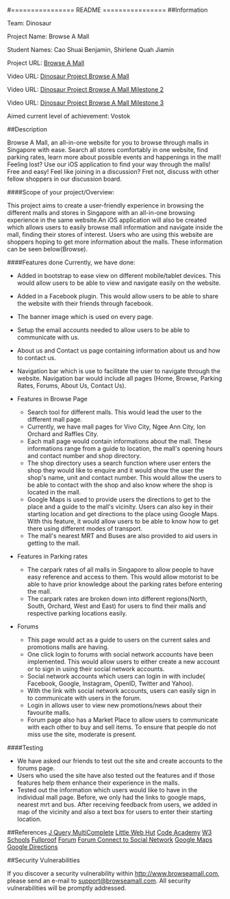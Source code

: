 #================  README ================
##Information

Team: Dinosaur

Project Name: Browse A Mall

Student Names: Cao Shuai Benjamin, Shirlene Quah Jiamin

Project URL: [Browse A Mall](http://www.browseamall.com )
		
Video URL: [Dinosaur Project Browse A Mall](https://youtu.be/osQjStOAci0?t=8336)

Video URL: [Dinosaur Project Browse A Mall Milestone 2](https://www.youtube.com/watch?v=Bxiu4qUHOqs)

Video URL: [Dinosaur Project Browse A Mall Milestone 3](https://www.youtube.com/watch?v=snEHup0cwSI)
					  
Aimed current level of achievement: Vostok


##Description

Browse A Mall, an all-in-one website for you to browse through malls in Singapore with ease. Search all stores comfortably 
in one website, find parking rates, learn more about possible events and happenings in the mall! Feeling lost? Use our iOS application
to find your way through the malls! Free and easy! Feel like joining in a discussion? Fret not, discuss with other fellow shoppers in our 
discussion board.

####Scope of your project/Overview: 

This project aims to create a user-friendly experience in browsing the different malls and stores in Singapore with an all-in-one browsing 
experience in the same website.An iOS application will also be created which allows users to easily browse mall information and navigate
inside the mall, finding their stores of interest. 
Users who are using this website are shoppers hoping to get more information about the malls. These information can be seen below(Browse). 

####Features done
Currently, we have done:
* Added in bootstrap to ease view on different mobile/tablet devices. This would allow users to be able to view and navigate easily on the website. 
* Added in a Facebook plugin. This would allow users to be able to share the website with their friends through facebook. 
* The banner image which is used on every page.
* Setup the email accounts needed to allow users to be able to communicate with us.
* About us and Contact us page containing information about us and how to contact us. 
* Navigation bar which is use to facilitate the user to navigate through the website. Navigation bar would include all pages (Home, Browse, Parking Rates, Forums, About Us, Contact Us).

* Features in Browse Page
	* Search tool for different malls. This would lead the user to the different mall page. 
	* Currently, we have mall pages for Vivo City, Ngee Ann City, Ion Orchard and Raffles City.
	* Each mall page would contain informations about the mall. These informations range from a guide to location, the mall's opening hours and contact number and shop directory. 
	* The shop directory uses a search function where user enters the shop they would like to enquire and it would show the user the shop's name, unit and contact number. This would allow the users to be able to contact with the shop and also know where the shop is located in the mall. 
	* Google Maps is used to provide users the directions to get to the place and a guide to the mall's vicinity. Users can also key in their starting location and get directions to the place using Google Maps. With this feature, it would allow users to be able to know how to get there using different modes of transport. 
	* The mall's nearest MRT and Buses are also provided to aid users in getting to the mall.

* Features in Parking rates
	* The carpark rates of all malls in Singapore to allow people to have easy reference and access to them. This would allow motorist to be able to have prior knowledge about the parking rates before entering the mall.
	* The carpark rates are broken down into different regions(North, South, Orchard, West and East) for users to find their malls and respective parking locations easily. 

* Forums
	* This page would act as a guide to users on the current sales and promotions malls are having. 
	* One click login to forums with social network accounts have been implemented. This would allow users to either create a new account or to sign in using their social network accounts. 
	* Social network accounts which users can login in with include( Facebook, Google, Instagram, OpenID, Twitter and Yahoo). 
	* With the link with social network accounts, users can easily sign in to communicate with users in the forum. 
	* Login in allows user to view new promotions/news about their favourite malls.
	* Forum page also has a Market Place to allow users to communicate with each other to buy and sell items. To ensure that people do not miss use the site, moderate is present.  

####Testing
* We have asked our friends to test out the site and create accounts to the forums page. 
* Users who used the site have also tested out the features and if those features help them enhance their experience in the malls.
* Tested out the information which users would like to have in the individual mall page. Before, we only had the links to google maps, nearest mrt and bus. After receiving feedback from users, we added in map of the vicinity and also a text box for users to enter their starting location.

##References
[J Query MultiComplete](http://tomhallam.github.io/jQuery-Multicomplete/)
[Little Web Hut](http://www.littlewebhut.com/)
[Code Academy](http://www.codecademy.com/)
[W3 Schools](http://www.w3schools.com/)
[Fullproof](http://reyesr.github.io/fullproof/)
[Forum](http://www.phpbb.com)
[Forum Connect to Social Network](https://docs.oneall.com/plugins/guide/social-login-phpbb/?v=3.1.x) 
[Google Maps](http://www.map-embed.com)
[Google Directions](http://charliesaidthat.com/digital/web-design/all-small-businesses-need-this-how-to-add-google-map-directions-for-customers-to-your-website/)

##Security Vulnerabilities

If you discover a security vulnerability within http://www.browseamall.com, 
please send an e-mail to support@browseamall.com. All security vulnerabilities
will be promptly addressed.

